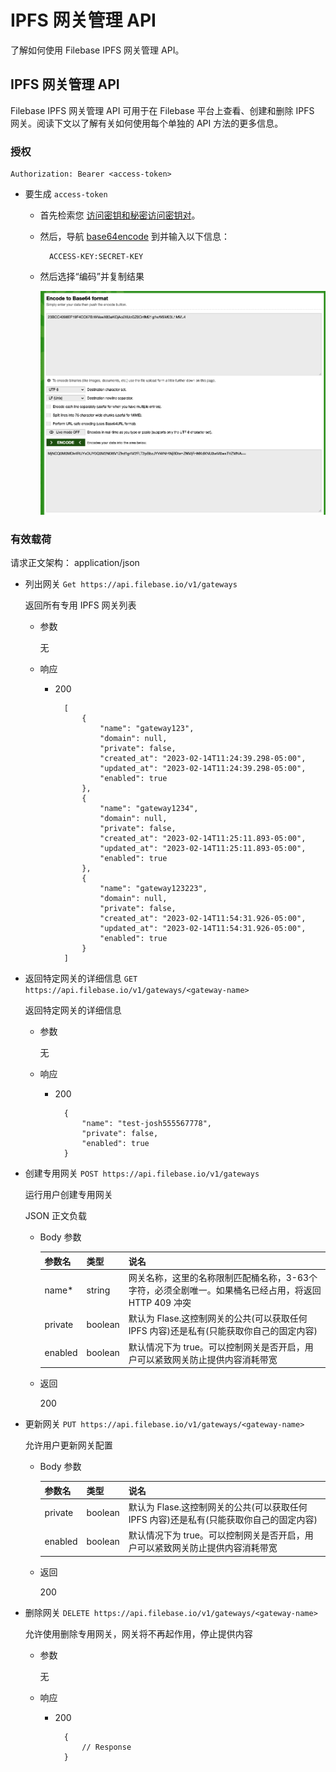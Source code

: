 # IPFS 网关管理 API
了解如何使用 Filebase IPFS 网关管理 API。
## IPFS 网关管理 API
Filebase IPFS 网关管理 API 可用于在 Filebase 平台上查看、创建和删除 IPFS 网关。阅读下文以了解有关如何使用每个单独的 API 方法的更多信息。
### 授权
	Authorization: Bearer <access-token>
- 要生成 `access-token`
	- 首先检索您 [访问密钥和秘密访问密钥对](https://docs.filebase.com/getting-started/getting-started-guides/getting-started-guide#access-keys)。
	- 然后，导航 [base64encode](https://www.base64encode.org/) 到并输入以下信息：
	
			ACCESS-KEY:SECRET-KEY
	- 然后选择“编码”并复制结果

		![](./pic/GatewayAPI.png)

### 有效载荷
请求正文架构： application/json

- 列出网关  `Get https://api.filebase.io/v1/gateways`

	返回所有专用 IPFS 网关列表
	
	- 参数

		无
	- 响应
		- 200

				[
				    {
				        "name": "gateway123",
				        "domain": null,
				        "private": false,
				        "created_at": "2023-02-14T11:24:39.298-05:00",
				        "updated_at": "2023-02-14T11:24:39.298-05:00",
				        "enabled": true
				    },
				    {
				        "name": "gateway1234",
				        "domain": null,
				        "private": false,
				        "created_at": "2023-02-14T11:25:11.893-05:00",
				        "updated_at": "2023-02-14T11:25:11.893-05:00",
				        "enabled": true
				    },
				    {
				        "name": "gateway123223",
				        "domain": null,
				        "private": false,
				        "created_at": "2023-02-14T11:54:31.926-05:00",
				        "updated_at": "2023-02-14T11:54:31.926-05:00",
				        "enabled": true
				    }
				] 	
- 返回特定网关的详细信息 `GET https://api.filebase.io/v1/gateways/<gateway-name>`

	返回特定网关的详细信息
	
	- 参数

		无
	- 响应
		- 200

				{
				    "name": "test-josh555567778",
				    "private": false,
				    "enabled": true
				}
- 创建专用网关 `POST https://api.filebase.io/v1/gateways`

	运行用户创建专用网关
	
	JSON 正文负载
	
	- Body 参数

		参数名|类型|说名
		---|---|---
		name*|string|网关名称，这里的名称限制匹配桶名称，3-63个字符，必须全剧唯一。如果桶名已经占用，将返回 HTTP 409 冲突
		private|boolean|默认为 Flase.这控制网关的公共(可以获取任何 IPFS 内容)还是私有(只能获取你自己的固定内容)
		enabled|boolean|默认情况下为 true。可以控制网关是否开启，用户可以紧致网关防止提供内容消耗带宽
	- 返回

		200	
- 更新网关 `PUT https://api.filebase.io/v1/gateways/<gateway-name>`

	允许用户更新网关配置
	
	- Body 参数

		参数名|类型|说名
		---|---|---
		private|boolean|默认为 Flase.这控制网关的公共(可以获取任何 IPFS 内容)还是私有(只能获取你自己的固定内容)
		enabled|boolean|默认情况下为 true。可以控制网关是否开启，用户可以紧致网关防止提供内容消耗带宽
	- 返回

		200	
- 删除网关 `DELETE https://api.filebase.io/v1/gateways/<gateway-name>`

	允许使用删除专用网关，网关将不再起作用，停止提供内容
	
	- 参数

		无
	- 响应
		- 200

				{
				    // Response
				}
	
	